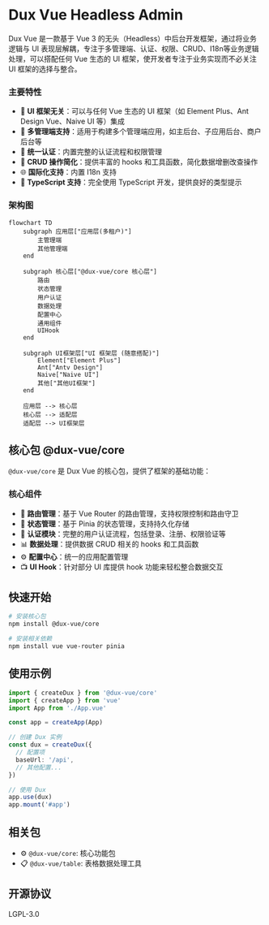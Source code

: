 # Dux Vue Headless Admin

Dux Vue 是一款基于 Vue 3 的无头（Headless）中后台开发框架，通过将业务逻辑与 UI 表现层解耦，专注于多管理端、认证、权限、CRUD、I18n等业务逻辑处理，可以搭配任何 Vue 生态的 UI 框架，使开发者专注于业务实现而不必关注 UI 框架的选择与整合。

### 主要特性

- 🎨 **UI 框架无关**：可以与任何 Vue 生态的 UI 框架（如 Element Plus、Ant Design Vue、Naive UI 等）集成
- 🏢 **多管理端支持**：适用于构建多个管理端应用，如主后台、子应用后台、商户后台等
- 🔑 **统一认证**：内置完整的认证流程和权限管理
- 📝 **CRUD 操作简化**：提供丰富的 hooks 和工具函数，简化数据增删改查操作
- 🌐 **国际化支持**：内置 I18n 支持
- 📘 **TypeScript 支持**：完全使用 TypeScript 开发，提供良好的类型提示

### 架构图

```mermaid
flowchart TD
    subgraph 应用层["应用层(多租户)"]
        主管理端
        其他管理端
    end

    subgraph 核心层["@dux-vue/core 核心层"]
        路由
        状态管理
        用户认证
        数据处理
        配置中心
        通用组件
        UIHook
    end

    subgraph UI框架层["UI 框架层 (随意搭配)"]
        Element["Element Plus"]
        Ant["Antv Design"]
        Naive["Naive UI"]
        其他["其他UI框架"]
    end

    应用层 --> 核心层
    核心层 --> 适配层
    适配层 --> UI框架层
```

## 核心包 @dux-vue/core

`@dux-vue/core` 是 Dux Vue 的核心包，提供了框架的基础功能：

### 核心组件

- 🧭 **路由管理**：基于 Vue Router 的路由管理，支持权限控制和路由守卫
- 💾 **状态管理**：基于 Pinia 的状态管理，支持持久化存储
- 🔐 **认证模块**：完整的用户认证流程，包括登录、注册、权限验证等
- 📊 **数据处理**：提供数据 CRUD 相关的 hooks 和工具函数
- ⚙️ **配置中心**：统一的应用配置管理
- 📺 **UI Hook**：针对部分 UI 库提供 hook 功能来轻松整合数据交互

## 快速开始

```bash
# 安装核心包
npm install @dux-vue/core

# 安装相关依赖
npm install vue vue-router pinia
```

## 使用示例

```typescript
import { createDux } from '@dux-vue/core'
import { createApp } from 'vue'
import App from './App.vue'

const app = createApp(App)

// 创建 Dux 实例
const dux = createDux({
  // 配置项
  baseUrl: '/api',
  // 其他配置...
})

// 使用 Dux
app.use(dux)
app.mount('#app')
```

## 相关包

- ⚙️ `@dux-vue/core`: 核心功能包
- 📋 `@dux-vue/table`: 表格数据处理工具

## 开源协议

LGPL-3.0
